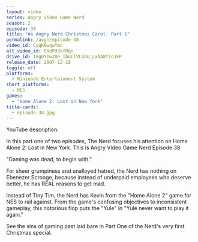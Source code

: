 ```yaml
---
layout: video
series: Angry Video Game Nerd
season: 2
episode: 38
title: "An Angry Nerd Christmas Carol: Part 1"
permalink: /avgn/episode-38
video_id: CyqK8wqwYmc
alt_video_id: EKdPd3kfMqo
drive_id: 18g0YIwzDe_IbGClVLGbU_LxAA8Y7cJFP
release_date: 2007-12-18
toggle: off
platforms:
  - Nintendo Entertainment System
short_platforms:
  - NES
games:
  - "Home Alone 2: Lost in New York"
title-cards:
  - episode-38.jpg
---
```


<p class="yt-description">YouTube description:</p>

In this part one of two episodes, The Nerd focuses his attention on Home Alone 2: Lost in New York. This is Angry Video Game Nerd Episode 38.

"Gaming was dead, to begin with."
 
For sheer grumpiness and unalloyed hatred, the Nerd has nothing on Ebenezer Scrooge, because instead of underpaid employees who deserve better, he has REAL reasons to get mad.
 
Instead of Tiny Tim, the Nerd has Kevin from the "Home Alone 2" game for NES to rail against. From the game's confusing objectives to inconsistent gameplay, this notorious flop puts the "Yule" in "Yule never want to play it again."
 
See the sins of gaming past laid bare in Part One of the Nerd's very first Christmas special.